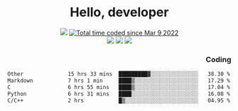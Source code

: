 # <div align='center' >Hello, developer</div>

<div align='center'>
  <a ><img src="https://img.shields.io/badge/dynamic/json?url=https%3A%2F%2Fapi.swo.moe%2Fstats%2Fgithub%2FFree-Aaron-Li&query=count&color=181717&label=GitHub&labelColor=282c34&logo=github&suffix=+follows&cacheSeconds=3600"></a>
  <a href="https://wakatime.com/@fe40087f-8eae-48dc-9950-ad0633db1591"><img src="https://wakatime.com/badge/user/fe40087f-8eae-48dc-9950-ad0633db1591.svg" alt="Total time coded since Mar 9 2022" /></a>
</div>
<div align='center'>
  <a><img src="https://img.shields.io/badge/Rookie-blue?style=plastic&logo=c&logoColor=blue&labelColor=F5B7DB"></a>
  <a><img src="https://img.shields.io/badge/Rookie-blue?style=plastic&logo=c%2B%2B&logoColor=blue&labelColor=F5B7DB"></a> 
  <a><img src="https://img.shields.io/badge/Rookie-blue?style=plastic&logo=python&logoColor=blue&labelColor=F5B7DB"></a> 
</div>

<div align='right'>
  <h3>Coding</h3>
</div>

<!--START_SECTION:waka-->

```txt
Other              15 hrs 33 mins  █████████▓░░░░░░░░░░░░░░░   38.30 %
Markdown           7 hrs 1 min     ████▒░░░░░░░░░░░░░░░░░░░░   17.29 %
C                  6 hrs 55 mins   ████▒░░░░░░░░░░░░░░░░░░░░   17.04 %
Python             6 hrs 31 mins   ████░░░░░░░░░░░░░░░░░░░░░   16.08 %
C/C++              2 hrs           █▒░░░░░░░░░░░░░░░░░░░░░░░   04.95 %
```

<!--END_SECTION:waka-->





